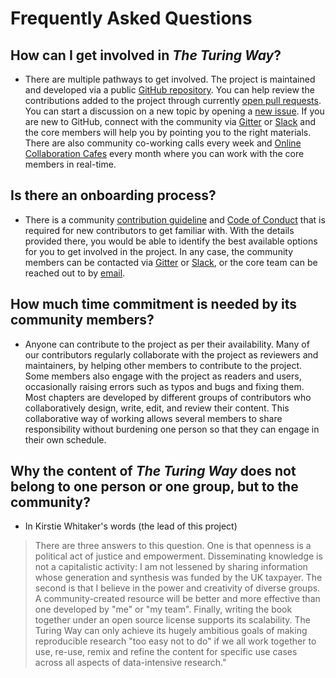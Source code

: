 # Frequently Asked Questions

## How can I get involved in _The Turing Way_?
- There are multiple pathways to get involved.
The project is maintained and developed via a public [GitHub repository](https://github.com/alan-turing-institute/the-turing-way).
You can help review the contributions added to the project through currently [open pull requests](https://github.com/alan-turing-institute/the-turing-way/pulls).
You can start a discussion on a new topic by opening a [new issue](https://github.com/alan-turing-institute/the-turing-way/issues/new/choose).
If you are new to GitHub, connect with the community via [Gitter](https://gitter.im/alan-turing-institute/the-turing-way) or [Slack](https://tinyurl.com/jointuringwayslack) and the core members will help you by pointing you to the right materials.
There are also community co-working calls every week and [Online Collaboration Cafes](https://github.com/alan-turing-institute/the-turing-way/blob/master/project_management/online-collaboration-cafe.md) every month where you can work with the core members in real-time.

## Is there an onboarding process?
- There is a community [contribution guideline](https://github.com/alan-turing-institute/the-turing-way/blob/master/CONTRIBUTING.md) and [Code of Conduct](https://github.com/alan-turing-institute/the-turing-way/blob/master/CODE_OF_CONDUCT.md) that is required for new contributors to get familiar with.
With the details provided there, you would be able to identify the best available options for you to get involved in the project.
In any case, the community members can be contacted via [Gitter](https://gitter.im/alan-turing-institute/the-turing-way) or [Slack](https://tinyurl.com/jointuringwayslack), or the core team can be reached out to by [email](mailto:theturingway@gmail.com).

## How much time commitment is needed by its community members?
- Anyone can contribute to the project as per their availability.
Many of our contributors regularly collaborate with the project as reviewers and maintainers, by helping other members to contribute to the project.
Some members also engage with the project as readers and users, occasionally raising errors such as typos and bugs and fixing them.
Most chapters are developed by different groups of contributors who collaboratively design, write, edit, and review their content.
This collaborative way of working allows several members to share responsibility without burdening one person so that they can engage in their own schedule.

## Why the content of _The Turing Way_ does not belong to one person or one group, but to the community?
- In Kirstie Whitaker's words (the lead of this project)
> There are three answers to this question. One is that openness is a political act of justice and empowerment. 
> Disseminating knowledge is not a capitalistic activity: I am not lessened by sharing information whose generation and synthesis was funded by the UK taxpayer. 
> The second is that I believe in the power and creativity of diverse groups. 
> A community-created resource will be better and more effective than one developed by "me" or "my team". 
> Finally, writing the book together under an open source license supports its scalability. 
> The Turing Way can only achieve its hugely ambitious goals of making reproducible research "too easy not to do" if we all work together to use, re-use, remix and refine the content for specific use cases across all aspects of data-intensive research."

